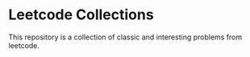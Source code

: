 # Leetcode Collections
This repository is a collection of classic and interesting problems from leetcode.
